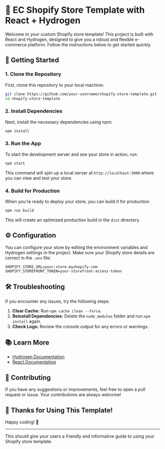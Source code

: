 # 🛒 EC Shopify Store Template with React + Hydrogen

Welcome to your custom Shopify store template! This project is built with React and Hydrogen, designed to give you a robust and flexible e-commerce platform. Follow the instructions below to get started quickly.

## 🚀 Getting Started

### 1. **Clone the Repository**

First, clone this repository to your local machine:

```bash
git clone https://github.com/your-username/shopify-store-template.git
cd shopify-store-template
```

### 2. **Install Dependencies**

Next, install the necessary dependencies using npm:

```bash
npm install
```

### 3. **Run the App**

To start the development server and see your store in action, run:

```bash
npm start
```

This command will spin up a local server at `http://localhost:3000` where you can view and test your store. 

### 4. **Build for Production**

When you're ready to deploy your store, you can build it for production:

```bash
npm run build
```

This will create an optimized production build in the `dist` directory.

## ⚙️ Configuration

You can configure your store by editing the environment variables and Hydrogen settings in the project. Make sure your Shopify store details are correct in the `.env` file:

```env
SHOPIFY_STORE_URL=your-store.myshopify.com
SHOPIFY_STOREFRONT_TOKEN=your-storefront-access-token
```

## 🛠️ Troubleshooting

If you encounter any issues, try the following steps:

1. **Clear Cache:** Run `npm cache clean --force`.
2. **Reinstall Dependencies:** Delete the `node_modules` folder and run `npm install` again.
3. **Check Logs:** Review the console output for any errors or warnings.

## 📚 Learn More

- [Hydrogen Documentation](https://shopify.dev/docs/hydrogen)
- [React Documentation](https://reactjs.org/docs/getting-started.html)

## 🙌 Contributing

If you have any suggestions or improvements, feel free to open a pull request or issue. Your contributions are always welcome!

## 🎉 Thanks for Using This Template!

Happy coding! 🚀

---

This should give your users a friendly and informative guide to using your Shopify store template.
